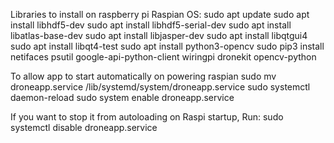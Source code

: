 Libraries to install on raspberry pi Raspian OS:
sudo apt update
sudo apt install libhdf5-dev
sudo apt install libhdf5-serial-dev
sudo apt install libatlas-base-dev
sudo apt install libjasper-dev
sudo apt install libqtgui4
sudo apt install libqt4-test
sudo apt install python3-opencv
sudo pip3 install netifaces psutil google-api-python-client wiringpi dronekit opencv-python


To allow app to start automatically on powering raspian
sudo mv droneapp.service /lib/systemd/system/droneapp.service
sudo systemctl daemon-reload
sudo system enable droneapp.service

If you want to stop it from autoloading on Raspi startup, Run:
sudo systemctl disable droneapp.service 

